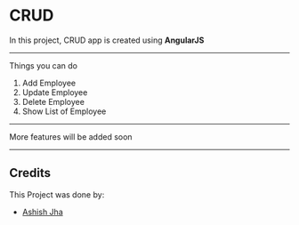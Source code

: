 # CRUD
In this project, CRUD app is created using **AngularJS**


---

Things you can do
1. Add Employee
1. Update Employee
1. Delete Employee
1. Show List of Employee

---

More features will be added soon

---

## Credits
This Project was done by:

* [Ashish Jha](https://github.com/lapalb)
